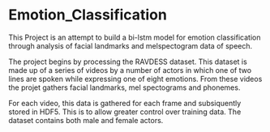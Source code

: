 # Emotion_Classification

This Project is an attempt to build a bi-lstm model for emotion classification through analysis of facial landmarks and melspectogram data of speech.

The project begins by processing the RAVDESS dataset. This dataset is made up of a series of videos by a number of actors in which one of two lines are spoken while expressing one of eight emotions. From these videos the projet gathers facial landmarks, mel spectograms and phonemes.

For each video, this data is gathered for each frame and subsiquently stored in HDF5. This is to allow greater control over training data. The dataset contains both male and female actors.
